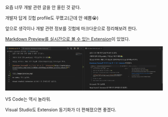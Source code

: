 요즘 너무 개발 관련 글을 안 올린 것 같다.

개발자 답게 깃헙 profile도 꾸몄고(근데 안 예쁨😭) 

앞으로 생각이나 개발 관련 정보를 깃헙에 마크다운으로 정리해보려 한다.

[Markdown Preview를 실시간으로 볼 수 있는 Extension](https://marketplace.visualstudio.com/items?itemName=shd101wyy.markdown-preview-enhanced)이 있었다.

![](./images/preview.png)

VS Code는 역시 놀라워.

Visual Studio도 Extension 동기화가 더 편해졌으면 좋겠다.